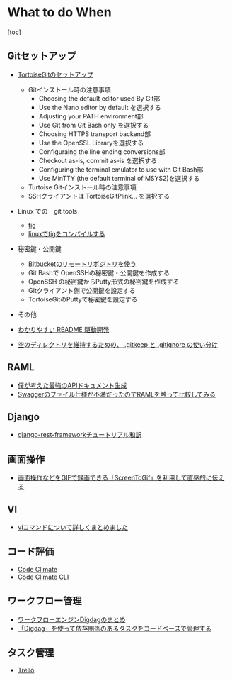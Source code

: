 # What to do When

[toc]

## Gitセットアップ

* [TortoiseGitのセットアップ](https://qiita.com/SkyLaptor/items/6347f38c8c010f4d5bd2)
  * Gitインストール時の注意事項
    * Choosing the default editor used By Git部
     * Use the Nano editor by default を選択する
    * Adjusting your PATH environment部
     * Use Git from Git Bash only を選択する
    * Choosing HTTPS transport backend部
     * Use the OpenSSL Libraryを選択する
    * Configuraing the line ending conversions部
     * Checkout as-is, commit as-is を選択する
    * Configuring the terminal emulator to use with Git Bash部
     * Use MinTTY (the default terminal of MSYS2)を選択する
  * Turtoise Gitインストール時の注意事項
   *  SSHクライアントは TortoiseGitPlink... を選択する
 * Linux での　git tools
   * [tig](https://github.com/jonas/tig) 
   * [linuxでtigをコンパイルする](https://qiita.com/tdrk/items/06b21bedff3244e21aae)
* 秘密鍵・公開鍵
  * [Bitbucketのリモートリポジトリを使う](http://moondoldo.com/DoldoWorkz/?Git%2FBitbucket%E3%81%AE%E3%83%AA%E3%83%A2%E3%83%BC%E3%83%88%E3%83%AA%E3%83%9D%E3%82%B8%E3%83%88%E3%83%AA%E3%82%92%E4%BD%BF%E3%81%86)
   * Git Bashで OpenSSHの秘密鍵・公開鍵を作成する
   * OpenSSH の秘密鍵からPutty形式の秘密鍵を作成する
   * Gitクライアント側で公開鍵を設定する
   * TortoiseGitのPuttyで秘密鍵を設定する

* その他
 * [わかりやすい README 駆動開発](https://qiita.com/b4b4r07/items/c80d53db9a0fd59086ec)
 * [空のディレクトリを維持するための、 .gitkeep と .gitignore の使い分け](https://qiita.com/ndxbn/items/f124d2b183b60cb074e2)

## RAML

* [僕が考えた最強のAPIドキュメント生成](http://gin0606.hatenablog.com/entry/2016/02/16/144910)
* [Swaggerのファイル仕様が不満だったのでRAMLを触って比較してみる](http://mao-instantlife.hatenablog.com/entry/2017/07/01/Swagger%E3%81%AE%E3%83%95%E3%82%A1%E3%82%A4%E3%83%AB%E4%BB%95%E6%A7%98%E3%81%8C%E4%B8%8D%E6%BA%80%E3%81%A0%E3%81%A3%E3%81%9F%E3%81%AE%E3%81%A7RAML%E3%82%92%E8%A7%A6%E3%81%A3%E3%81%A6%E6%AF%94)

## Django

* [django-rest-frameworkチュートリアル和訳](http://sandmark.hateblo.jp/entry/2017/09/30/160945)

## 画面操作

* [画面操作などをGIFで録画できる「ScreenToGif」を利用して直感的に伝える](https://nelog.jp/screen-to-gif)
 
## VI

* [viコマンドについて詳しくまとめました](https://eng-entrance.com/linux-command-vi)


## コード評価

* [Code Climate]()
* [Code Climate CLI](https://github.com/codeclimate/codeclimate/blob/master/README.md)

## ワークフロー管理

* [ワークフローエンジンDigdagのまとめ](https://qiita.com/hiroysato/items/d0fe5e2d88c267413a82)
* [「Digdag」を使って依存関係のあるタスクをコードベースで管理する](http://tadaken3.hatenablog.jp/entry/try-digdag)

## タスク管理

* [Trello](https://ferret-plus.com/7616)

